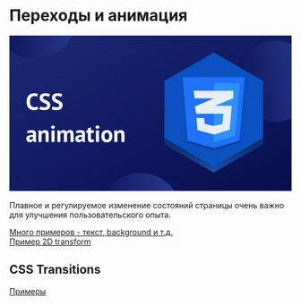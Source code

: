 # Переходы и анимация

![Alt for Imsage](../css/images/animate.png)

Плавное и регулируемое изменение состояний страницы очень важно для 
улучшения пользовательского опыта.


<a href="https://animista.net/" target="_blank">Много примеров - текст, background и т.д.</a> <br/>
<a href="https://codepen.io/nazarelen/pen/EaNbLX" target="_blank">Пример 2D transform</a> <br/>


## CSS Transitions

<a href="http://css3.bradshawenterprises.com/transitions/" target="_blank">Примеры</a>
